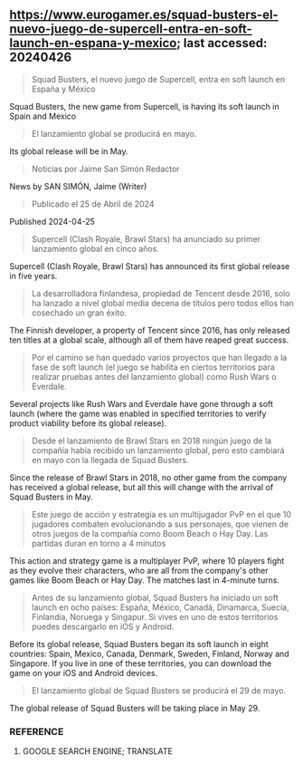 ## https://www.eurogamer.es/squad-busters-el-nuevo-juego-de-supercell-entra-en-soft-launch-en-espana-y-mexico; last accessed: 20240426

> Squad Busters, el nuevo juego de Supercell, entra en soft launch en España y México

Squad Busters, the new game from Supercell, is having its soft launch in Spain and Mexico

> El lanzamiento global se producirá en mayo.

Its global release will be in May.

> Noticias por Jaime San Simón Redactor

News by SAN SIMÓN, Jaime (Writer)

> Publicado el 25 de Abril de 2024

Published 2024-04-25

> Supercell (Clash Royale, Brawl Stars) ha anunciado su primer lanzamiento global en cinco años.

Supercell (Clash Royale, Brawl Stars) has announced its first global release in five years.

> La desarrolladora finlandesa, propiedad de Tencent desde 2016, solo ha lanzado a nivel global media decena de títulos pero todos ellos han cosechado un gran éxito.

The Finnish developer, a property of Tencent since 2016, has only released ten titles at a global scale, although all of them have reaped great success.

> Por el camino se han quedado varios proyectos que han llegado a la fase de soft launch (el juego se habilita en ciertos territorios para realizar pruebas antes del lanzamiento global) como Rush Wars o Everdale.

Several projects like Rush Wars and Everdale have gone through a soft launch (where the game was enabled in specified territories to verify product viability before its global release).

> Desde el lanzamiento de Brawl Stars en 2018 ningún juego de la compañía había recibido un lanzamiento global, pero esto cambiará en mayo con la llegada de Squad Busters. 

Since the release of Brawl Stars in 2018, no other game from the company has received a global release, but all this will change with the arrival of Squad Busters in May.

> Este juego de acción y estrategia es un multijugador PvP en el que 10 jugadores combaten evolucionando a sus personajes, que vienen de otros juegos de la compañía como Boom Beach o Hay Day. Las partidas duran en torno a 4 minutos

This action and strategy game is a multiplayer PvP, where 10 players fight as they evolve their characters, who are all from the company's other games like Boom Beach or Hay Day. The matches last in 4-minute turns.

> Antes de su lanzamiento global, Squad Busters ha iniciado un soft launch en ocho países: España, México, Canadá, Dinamarca, Suecia, Finlandia, Noruega y Singapur. Si vives en uno de estos territorios puedes descargarlo en iOS y Android.

Before its global release, Squad Busters began its soft launch in eight countries: Spain, Mexico, Canada, Denmark, Sweden, Finland, Norway and Singapore. If you live in one of these territories, you can download the game on your iOS and Android devices.

> El lanzamiento global de Squad Busters se producirá el 29 de mayo. 

The global release of Squad Busters will be taking place in May 29.

### REFERENCE

1) GOOGLE SEARCH ENGINE; TRANSLATE